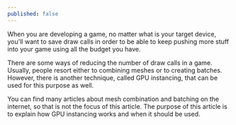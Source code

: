 ```yaml
---
published: false
---
```

When you are developing a game, no matter what is your target device, you'll want to save draw calls in order to be able to keep pushing more stuff into your game using all the budget you have. 

There are some ways of reducing the number of draw calls in a game. Usually, people resort either to combining meshes or to creating batches. However, there is another technique, called GPU instancing, that can be used for this purpose as well. 

You can find many articles about mesh combination and batching on the internet, so that is not the focus of this article. The purpose of this article is to explain how GPU instancing works and when it should be used.   



